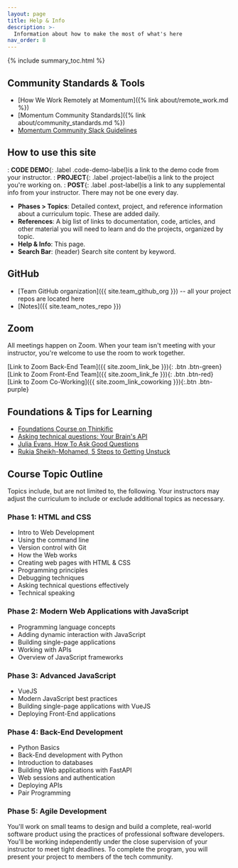 ```yaml
---
layout: page
title: Help & Info
description: >-
  Information about how to make the most of what's here
nav_order: 8
---
```


{% include summary_toc.html %}

## Community Standards & Tools

- [How We Work Remotely at Momentum]({% link about/remote_work.md %})
- [Momentum Community Standards]({% link about/community_standards.md %})
- [Momentum Community Slack Guidelines](https://docs.google.com/document/d/1updvgMnO2xAAfP46oW__d3-nhv4hPodW7WvxKWX87JA/edit)

## How to use this site

: **CODE DEMO**{: .label .code-demo-label}is a link to the demo code from your instructor.
: **PROJECT**{: .label .project-label}is a link to the project you're working on.
: **POST**{: .label .post-label}is a link to any supplemental info from your instructor. There may not be one every day.
- **Phases > Topics**: Detailed context, project, and reference information about a curriculum topic. These are added daily.
- **References**: A big list of links to documentation, code, articles, and other material you will need to learn and do the projects, organized by topic.
- **Help & Info**: This page.
- **Search Bar**: (header) Search site content by keyword.

## GitHub

- [Team GitHub organization]({{ site.team_github_org }}) -- all your project repos are located here
- [Notes]({{ site.team_notes_repo }})

## Zoom

All meetings happen on Zoom. When your team isn't meeting with your instructor, you're welcome to use the room to work together.

[Link to Zoom Back-End Team]({{ site.zoom_link_be }}){: .btn .btn-green}  
[Link to Zoom Front-End Team]({{ site.zoom_link_fe }}){: .btn .btn-red}  
[Link to Zoom Co-Working]({{ site.zoom_link_coworking }}){:.btn .btn-purple}  

## Foundations & Tips for Learning

- [Foundations Course on Thinkific](https://thinkific.momentumlearn.com/)
- [Asking technical questions: Your Brain's API](https://www.youtube.com/watch?v=hY14Er6JX2s)
- [Julia Evans, How To Ask Good Questions](https://jvns.ca/blog/good-questions/)
- [Rukia Sheikh-Mohamed, 5 Steps to Getting Unstuck](https://dev.to/rukiaasm/working-smarter-5-steps-to-getting-unstuck-with-rukia-sheikh-mohamed-1932)

## Course Topic Outline

Topics include, but are not limited to, the following. Your instructors may adjust the curriculum to include or exclude additional topics as necessary.

### Phase 1: HTML and CSS

- Intro to Web Development
- Using the command line
- Version control with Git
- How the Web works
- Creating web pages with HTML & CSS
- Programming principles
- Debugging techniques
- Asking technical questions effectively
- Technical speaking

### Phase 2: Modern Web Applications with JavaScript

- Programming language concepts
- Adding dynamic interaction with JavaScript
- Building single-page applications
- Working with APIs
- Overview of JavaScript frameworks

### Phase 3: Advanced JavaScript

- VueJS
- Modern JavaScript best practices
- Building single-page applications with VueJS
- Deploying Front-End applications

### Phase 4: Back-End Development

- Python Basics
- Back-End development with Python
- Introduction to databases
- Building Web applications with FastAPI
- Web sessions and authentication
- Deploying APIs
- Pair Programming

### Phase 5: Agile Development

You'll work on small teams to design and build a complete, real-world software product using the practices of professional software developers. You'll be working independently under the close supervision of your instructor to meet tight deadlines. To complete the program, you will present your project to members of the tech community.
